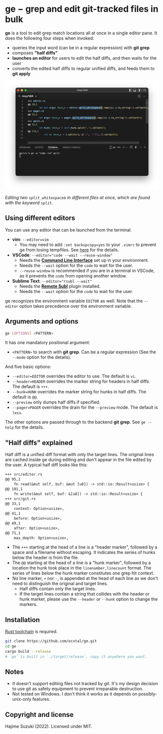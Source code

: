 
# ge − grep and edit git-tracked files in bulk

**ge** is a tool to edit grep match locations all at once in a single editor pane. It does the following four steps when invoked:

* queries the input word (can be in a regular expression) with **git grep**
* composes **"half diffs"**
* **launches an editor** for users to edit the half diffs, and then waits for the user
* converts the edited half diffs to regular unified diffs, and feeds them to **git apply**

![example](./figs/example.png)

*Editing two `split_whitespace`s in different files at once, which are found with the keyword `split`.*

## Using different editors

You can use any editor that can be launched from the terminal.

* **vim**: `--editor=vim`
  * You may need to add `:set backupcopy=yes` to your `.vimrc` to prevent ge from losing tempfiles. See [here](http://vimdoc.sourceforge.net/htmldoc/options.html#'backupcopy') for the details.
* **VSCode**: `--editor="code --wait --reuse-window"`
  * Needs the **[Command Line Interface](https://code.visualstudio.com/docs/editor/command-line)** set up in your environment.
  * Needs the `--wait` option for the `code` to wait for the user.
  * `--reuse-window` is recommended if you are in a terminal in VSCode, as it prevents the `code` from opening another window.
* **Sublime Text**: `--editor="rsubl --wait"`
  * Needs the **[Remote Subl](https://github.com/randy3k/RemoteSubl)** plugin installed.
  * Needs the `--wait` option for the `code` to wait for the user.

ge recognizes the environment variable `EDITOR` as well. Note that the `--editor` option takes precedence over the environment variable.

## Arguments and options

```bash
ge [OPTIONS] <PATTERN>
```

It has one mandatory positional argument:

* `<PATTERN>` to search with **git grep**. Can be a regular expression (See the `--mode` option for the details).

And five basic options:

* `--editor=EDITOR` overrides the editor to use. The default is `vi`.
* `--header=HEADER` overrides the marker string for headers in half diffs. The default is `+++`.
* `--hunk=HUNK` overrides the marker string for hunks in half diffs. The default is `@@`.
* `--preview` only dumps half diffs if specified.
* `--pager=PAGER` overrides the drain for the `--preview` mode. The default is `less`.

The other options are passed through to the backend **git grep**. See `ge --help` for the details.

## "Half diffs" explained

Half diff is a unified diff format with only the target lines. The original lines are cached inside ge during editing and don't appear in the file edited by the user. A typical half diff looks like this:

```
+++ src/editor.rs
@@ 95,1
    fn read(&mut self, buf: &mut [u8]) -> std::io::Result<usize> {
@@ 101,1
    fn write(&mut self, buf: &[u8]) -> std::io::Result<usize> {
+++ src/git.rs
@@ 33,1
    context: Option<usize>,
@@ 41,1
    before: Option<usize>,
@@ 49,1
    after: Option<usize>,
@@ 71,1
    max_depth: Option<usize>,
```

* The `+++` starting at the head of a line is a "header marker", followed by a space and a filename without escaping. It indicates the series of hunks below the header is from the file.
* The `@@` starting at the head of a line is a "hunk marker", followed by a location the hunk took place in the `linenumber,linecount` format. The series of lines below the hunk marker constitutes one grep hit context.
* No line marker, `+` nor `-`, is appended at the head of each line as we don't need to distinguish the original and target lines.
  * Half diffs contain only the target lines.
  * If the target lines contain a string that collides with the header or hunk marker, please use the `--header` or `--hunk` option to change the markers.

## Installation

[Rust toolchain](https://rustup.rs/) is required.

```bash
git clone https://github.com/ocxtal/ge.git
cd ge
cargo build --release
# `ge` is built in `./target/release`. copy it anywhere you want.
```



## Notes

* It doesn't support editing files not tracked by git. It's my design decision to use git as safety equipment to prevent irreparable destruction.
* Not tested on Windows. I don't think it works as it depends on possibly-unix-only features.

## Copyright and license

Hajime Suzuki (2022). Licensed under MIT.

